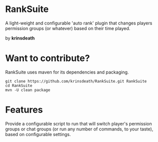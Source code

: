 RankSuite
===
A light-weight and configurable 'auto rank' plugin that changes players permission groups (or whatever) based on their time played.

by **krinsdeath**

Want to contribute?
===
RankSuite uses maven for its dependencies and packaging.

    git clone https://github.com/krinsdeath/RankSuite.git RankSuite
    cd RankSuite
    mvn -U clean package

Features
===
Provide a configurable script to run that will switch player's permission groups or chat groups (or run any number of commands, to your taste), based on configurable settings.
